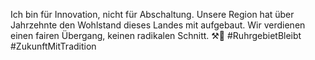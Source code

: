 Ich bin für Innovation, nicht für Abschaltung. Unsere Region hat über Jahrzehnte den Wohlstand dieses Landes mit aufgebaut. Wir verdienen einen fairen Übergang, keinen radikalen Schnitt. ⚒️💪 #RuhrgebietBleibt #ZukunftMitTradition
